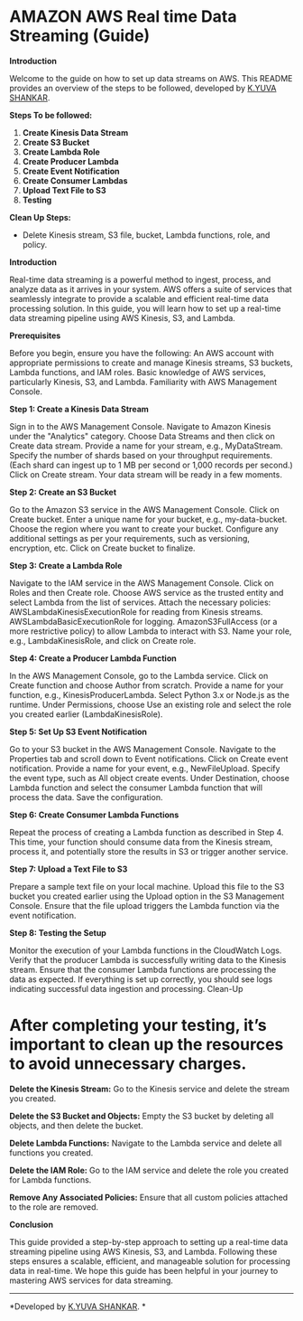# AMAZON AWS Real time Data Streaming (Guide)

**Introduction**

Welcome to the guide on how to set up data streams on AWS. This README provides an overview of the steps to be followed, developed by [K.YUVA SHANKAR](https://www.linkedin.com/in/yuva-shankar-4ba786228?utm_source=share&utm_campaign=share_via&utm_content=profile&utm_medium=android_app).


**Steps To be followed:**

1. **Create Kinesis Data Stream**
2. **Create S3 Bucket**
3. **Create Lambda Role**
4. **Create Producer Lambda**
5. **Create Event Notification**
6. **Create Consumer Lambdas**
7. **Upload Text File to S3**
8. **Testing**

**Clean Up Steps:**
   - Delete Kinesis stream, S3 file, bucket, Lambda functions, role, and policy.



**Introduction**

Real-time data streaming is a powerful method to ingest, process, and analyze data as it arrives in your system. AWS offers a suite of services that seamlessly integrate to provide a scalable and efficient real-time data processing solution. In this guide, you will learn how to set up a real-time data streaming pipeline using AWS Kinesis, S3, and Lambda.

**Prerequisites**

Before you begin, ensure you have the following:
An AWS account with appropriate permissions to create and manage Kinesis streams, S3 buckets, Lambda functions, and IAM roles.
Basic knowledge of AWS services, particularly Kinesis, S3, and Lambda.
Familiarity with AWS Management Console.

**Step 1: Create a Kinesis Data Stream**

Sign in to the AWS Management Console.
Navigate to Amazon Kinesis under the "Analytics" category.
Choose Data Streams and then click on Create data stream.
Provide a name for your stream, e.g., MyDataStream.
Specify the number of shards based on your throughput requirements. (Each shard can ingest up to 1 MB per second or 1,000 records per second.)
Click on Create stream. Your data stream will be ready in a few moments.

**Step 2: Create an S3 Bucket**

Go to the Amazon S3 service in the AWS Management Console.
Click on Create bucket.
Enter a unique name for your bucket, e.g., my-data-bucket.
Choose the region where you want to create your bucket.
Configure any additional settings as per your requirements, such as versioning, encryption, etc.
Click on Create bucket to finalize.

**Step 3: Create a Lambda Role**

Navigate to the IAM service in the AWS Management Console.
Click on Roles and then Create role.
Choose AWS service as the trusted entity and select Lambda from the list of services.
Attach the necessary policies:
AWSLambdaKinesisExecutionRole for reading from Kinesis streams.
AWSLambdaBasicExecutionRole for logging.
AmazonS3FullAccess (or a more restrictive policy) to allow Lambda to interact with S3.
Name your role, e.g., LambdaKinesisRole, and click on Create role.

**Step 4: Create a Producer Lambda Function**

In the AWS Management Console, go to the Lambda service.
Click on Create function and choose Author from scratch.
Provide a name for your function, e.g., KinesisProducerLambda.
Select Python 3.x or Node.js as the runtime.
Under Permissions, choose Use an existing role and select the role you created earlier (LambdaKinesisRole).

**Step 5: Set Up S3 Event Notification**

Go to your S3 bucket in the AWS Management Console.
Navigate to the Properties tab and scroll down to Event notifications.
Click on Create event notification.
Provide a name for your event, e.g., NewFileUpload.
Specify the event type, such as All object create events.
Under Destination, choose Lambda function and select the consumer Lambda function that will process the data.
Save the configuration.

**Step 6: Create Consumer Lambda Functions**

Repeat the process of creating a Lambda function as described in Step 4.
This time, your function should consume data from the Kinesis stream, process it, and potentially store the results in S3 or trigger another service.

**Step 7: Upload a Text File to S3**

Prepare a sample text file on your local machine.
Upload this file to the S3 bucket you created earlier using the Upload option in the S3 Management Console.
Ensure that the file upload triggers the Lambda function via the event notification.

**Step 8: Testing the Setup**

Monitor the execution of your Lambda functions in the CloudWatch Logs.
Verify that the producer Lambda is successfully writing data to the Kinesis stream.
Ensure that the consumer Lambda functions are processing the data as expected.
If everything is set up correctly, you should see logs indicating successful data ingestion and processing.
Clean-Up

# After completing your testing, it’s important to clean up the resources to avoid unnecessary charges.

**Delete the Kinesis Stream:**
Go to the Kinesis service and delete the stream you created.

**Delete the S3 Bucket and Objects:**
Empty the S3 bucket by deleting all objects, and then delete the bucket.

**Delete Lambda Functions:**
Navigate to the Lambda service and delete all functions you created.

**Delete the IAM Role:**
Go to the IAM service and delete the role you created for Lambda functions.

**Remove Any Associated Policies:**
Ensure that all custom policies attached to the role are removed.

**Conclusion**

This guide provided a step-by-step approach to setting up a real-time data streaming pipeline using AWS Kinesis, S3, and Lambda. Following these steps ensures a scalable, efficient, and manageable solution for processing data in real-time. We hope this guide has been helpful in your journey to mastering AWS services for data streaming.

---

*Developed by [K.YUVA SHANKAR](https://www.linkedin.com/in/yuva-shankar-4ba786228?utm_source=share&utm_campaign=share_via&utm_content=profile&utm_medium=android_app).
*
